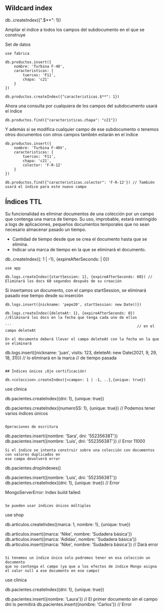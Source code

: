 ## Wildcard index

db.<coleccion>.createIndex({"<campo>.$**": 1})

Ampliar el índice a todos los campos del subdocumento en el que se construye

Set de datos

```
use fabrica

db.productos.insert({
    nombre: 'Turbina F-40',
    caracteristicas: {
        tuercas: 'F11',
        chapa: 'c21'
    }
})

db.productos.createIndex({"caracteristicas.$**": 1})

```

Ahora una consulta por cualquiera de los campos del subdocumento usará el índice

```
db.productos.find({"caracteristicas.chapa": "c21"})
```

Y además si se modifica cualquier campo de ese subdocumento o tenemos otros documentos con otros campos
también estarán en el índice

```
db.productos.insert({
    nombre: 'Turbina F-40V',
    caracteristicas: {
        tuercas: 'F11',
        chapa: 'c21',
        colector: 'F-R-12' 
    }
})
```

```
db.productos.find({"caracteristicas.colector": 'F-R-12'}) // También usará el índice para este nuevo campo
```

## Índices TTL

Su funcionalidad es eliminar documentos de una colección por un campo que contenga una marca de tiempo. Su
uso, improbable, estará restringido a logs de aplicaciones, pequeños documentos temporales que no sean
necesario almacenar pasado un tiempo.

- Cantidad de tiempo desde que se crea el documento hasta que se elimina.
- Indicar una marca de tiempo en la que se eliminará el documento.

db.<coleccion>.createIndex({<campo-fecha>: 1 | -1}, {expireAfterSeconds: <segundos> | 0})

```
use app

db.logs.createIndex({startSession: 1}, {expireAfterSeconds: 60}) // Eliminará los docs 60 segundos después de su creación
```

Si insertamos un documento, con el campo startSession, se eliminará pasado ese tiempo desde su inserción

```
db.logs.insert({nickname: 'pepe20', startSession: new Date()})
```

```
db.logs.createIndex({deleteAt: 1}, {expireAfterSeconds: 0}) //Eliminará los docs en la fecha que tenga cada uno de ellos

```                                                         // en el campo deleteAt

En el documento deberá llevar el campo deleteAt con la fecha en la que se eliminará

```
db.logs.insert({nickname: 'juan', visits: 123, deleteAt: new Date(2021, 9, 29, 18, 31)}) // lo eliminará en la marca
                                                        // de tiempo pasada
```

## Índices únicos ¡Ojo certificación!

db.<coleccion>.createIndex({<campo>: 1 | -1, ..},{unique: true})

```
use clinica

db.pacientes.createIndex({dni: 1}, {unique: true})

db.pacientes.createIndex({numeroSS: 1}, {unique: true}) // Podemos tener varios índices únicos

```

Operaciones de escritura

```
db.pacientes.insert({nombre: 'Sara', dni: '55235638T'})
db.pacientes.insert({nombre: 'Luis', dni: '55235638T'}) // Error 11000
```
Si el índice se intenta construir sobre una colección con documentos con valores duplicados en
ese campo devolverá error

```
db.pacientes.dropIndexes()

db.pacientes.insert({nombre: 'Luis', dni: '55235638T'})
db.pacientes.createIndex({dni: 1}, {unique: true}) // Error

MongoServerError: Index build failed:

```

Se pueden usar índices únicos múltiples

```
use shop

db.articulos.createIndex({marca: 1, nombre: 1}, {unique: true})

db.articulos.insert({marca: 'Nike', nombre: 'Sudadera básica'})
db.articulos.insert({marca: 'Adidas', nombre: 'Sudadera básica'})
db.articulos.insert({marca: 'Nike', nombre: 'Sudadera básica'}) // Dará error

```

Si tenemos un índice único solo podremos tener en esa colección un documento
que no contenga el campo (ya que a los efectos de índice Mongo asigna el valor null a ese documento en ese campo)

```
use clinica

db.pacientes.createIndex({dni: 1}, {unique: true})

db.pacientes.insert({nombre: 'Laura'}) // El primer documento sin el campo dni lo permitirá
db.pacientes.insert({nombre: 'Carlos'}) // Error

```